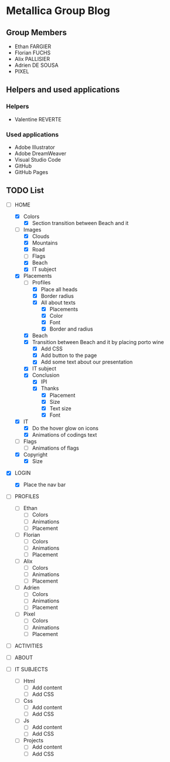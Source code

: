 # Metallica Group Blog

## Group Members

 - Ethan FARGIER
 - Florian FUCHS
 - Alix PALLISIER
 - Adrien DE SOUSA
 - PIXEL

 ## Helpers and used applications

 ### Helpers

 - Valentine REVERTE

 ### Used applications

 - Adobe Illustrator
 - Adobe DreamWeaver
 - Visual Studio Code
 - GitHub
 - GitHub Pages

## TODO List

 - [ ] HOME
    - [x] Colors
        - [x] Section transition between Beach and it
    - [ ] Images
        - [x] Clouds
        - [x] Mountains
        - [x] Road
        - [ ] Flags
        - [x] Beach
        - [x] IT subject
    - [x] Placements
        - [ ] Profiles
            - [x] Place all heads
            - [x] Border radius
            - [x] All about texts
                - [x] Placements
                - [x] Color
                - [x] Font
                - [x] Border and radius
        - [x] Beach
        - [x] Transition between Beach and it by placing porto wine
            - [x] Add CSS
            - [x] Add button to the page
            - [x] Add some text about our presentation
        - [x] IT subject
        - [x] Conclusion
            - [x] IPI
            - [x] Thanks
                - [x] Placement
                - [x] Size
                - [x] Text size
                - [x] Font
    - [x] IT
        - [x] Do the hover glow on icons
        - [x] Animations of codings text
    - [ ] Flags
        - [ ] Animations of flags
    - [x] Copyright
        - [x] Size

 - [X] LOGIN
    - [X] Place the nav bar

 - [ ] PROFILES
    - [ ] Ethan
        - [ ] Colors
        - [ ] Animations
        - [ ] Placement
    - [ ] Florian
        - [ ] Colors
        - [ ] Animations
        - [ ] Placement
    - [ ] Alix
        - [ ] Colors
        - [ ] Animations
        - [ ] Placement
    - [ ] Adrien
        - [ ] Colors
        - [ ] Animations
        - [ ] Placement
    - [ ] Pixel
        - [ ] Colors
        - [ ] Animations
        - [ ] Placement

 - [ ] ACTIVITIES

 - [ ] ABOUT

 - [ ] IT SUBJECTS
	- [ ] Html
        - [ ] Add content
        - [ ] Add CSS
	- [ ] Css
        - [ ] Add content
        - [ ] Add CSS
	- [ ] Js
        - [ ] Add content
        - [ ] Add CSS
	- [ ] Projects
        - [ ] Add content
        - [ ] Add CSS
